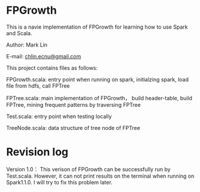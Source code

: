 FPGrowth
========

This is a navie implementation of FPGrowth for learning how to use Spark and Scala. 

Author: Mark Lin

E-mail: chlin.ecnu@gmail.com



This project contains files as follows:

FPGrowth.scala: entry point when running on spark, initialzing spark, load file from hdfs, call FPTree

FPTree.scala: main implementation of FPGrowth， build header-table, build FPTree, mining frequent patterns by traversing FPTree

Test.scala: entry point when testing locally

TreeNode.scala: data structure of tree node of FPTree



Revision log
========
Version 1.0：
This verison of FPGrowth can be successfully run by Test.scala. However, it can not print results on the terminal when running on Spark1.1.0. I will try to fix this problem later.




